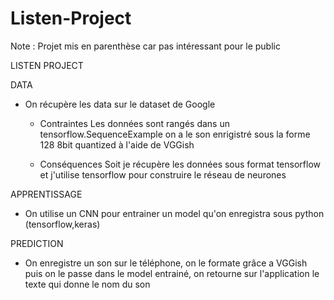 # Listen-Project

Note : Projet mis en parenthèse car pas intéressant pour le public

LISTEN PROJECT

DATA

- On récupère les data sur le dataset de Google

    - Contraintes 
        Les données sont rangés dans un tensorflow.SequenceExample 
        on a le son enrigistré sous la forme 128 8bit quantized à l'aide de VGGish

    - Conséquences
        Soit je récupère les données sous format tensorflow et j'utilise tensorflow
        pour construire le réseau de neurones


APPRENTISSAGE

- On utilise un CNN pour entrainer un model qu'on enregistra sous python (tensorflow,keras)


PREDICTION

- On enregistre un son sur le téléphone, on le formate grâce a VGGish puis on le passe dans
  le model entrainé, on retourne sur l'application le texte qui donne le nom du son
